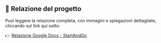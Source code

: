 ## 📄 Relazione del progetto

Puoi leggere la relazione completa, con immagini e spiegazioni dettagliate, cliccando sul link qui sotto:

👉 [Relazione Google Docs - StartAndGo](https://docs.google.com/document/d/10lXMAL3v8I2LDvo8Fa36Mt9lO-DI4DLnfcB1JQ-bkxw/edit?usp=sharing)
